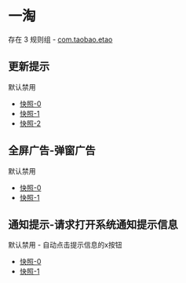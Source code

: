 # 一淘

存在 3 规则组 - [com.taobao.etao](/src/apps/com.taobao.etao.ts)

## 更新提示

默认禁用

- [快照-0](https://i.gkd.li/i/12684250)
- [快照-1](https://i.gkd.li/i/12727457)
- [快照-2](https://i.gkd.li/i/12684244)

## 全屏广告-弹窗广告

默认禁用

- [快照-0](https://i.gkd.li/i/12739581)
- [快照-1](https://i.gkd.li/i/13670025)

## 通知提示-请求打开系统通知提示信息

默认禁用 - 自动点击提示信息的x按钮

- [快照-0](https://i.gkd.li/i/12684278)
- [快照-1](https://i.gkd.li/i/12684351)
